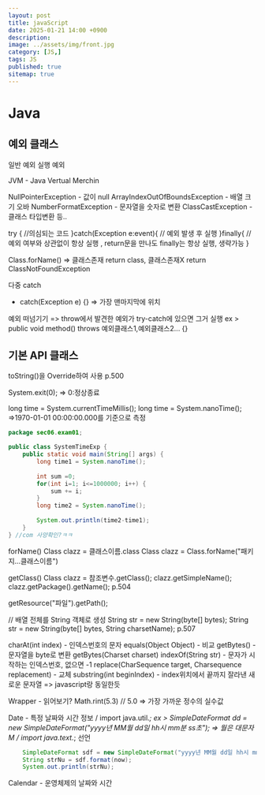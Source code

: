 ```yaml
---
layout: post
title: javaScript
date: 2025-01-21 14:00 +0900
description: 
image: ../assets/img/front.jpg
category: [JS,]
tags: JS
published: true
sitemap: true
---
```


# Java

## 예외 클래스

일반 예외
실행 예외

JVM - Java Vertual Merchin

NullPointerException - 값이 null
ArrayIndexOutOfBoundsException - 배열 크기 오바
NumberFormatException - 문자열을 숫자로 변환
ClassCastException - 클래스 타입변환
등..

try {
    //의심되는 코드
}catch(Exception e:event){
 // 예외 발생 후 실행
}finally{
    //예외 여부와 상관없이 항상 실행 , return문을 만나도 finally는 항상 실행, 생략가능
}

Class.forName() => 클래스존재 return class, 클래스존재X return ClassNotFoundException

다중 catch
 - catch(Exception e) {} => 가장 맨마지막에 위치

예외 떠넘기기
=> throw에서 발견한 예외가 try-catch에 있으면 그거 실행
ex > public void method() throws 예외클래스1,예외클래스2... {}

## 기본 API 클래스

toString()을 Override하여 사용
p.500

System.exit(0); => 0:정상종료

long time = System.currentTimeMillis();
long time = System.nanoTime();
=>1970-01-01 00:00:00.000를 기준으로 측정

````java
package sec06.exam01;

public class SystemTimeExp {
	public static void main(String[] args) {
		long time1 = System.nanoTime();
		
		int sum =0;
		for(int i=1; i<=1000000; i++) {
			sum += i;
		}
		long time2 = System.nanoTime();
		
		System.out.println(time2-time1);
	}
} //com 사양확인?ㅋㅋ
````

forName()
Class clazz = 클래스이름.class
Class clazz = Class.forName("패키지...클래스이름")

getClass()
Class clazz = 참조변수.getClass();
    clazz.getSimpleName();
    clazz.getPackage().getName();
p.504

getResource("파일").getPath();

// 배열 전체를 String 객체로 생성
String str = new String(byte[] bytes); 
String str = new String(byte[] bytes, String charsetName);
p.507

charAt(int index) - 인덱스번호의 문자
equals(Object Object) - 비교
getBytes() - 문자열을 byte로 변환
getBytes(Charset charset)
indexOf(String str) - 문자가 시작하는 인덱스번호, 없으면 -1
replace(CharSequence target, Charsequence replacement) - 교체
substring(int beginIndex) - index위치에서 끝까지 잘라낸 새로운 문자열
=> javascript랑 동일한듯

Wrapper - 읽어보기?
Math.rint(5.3) // 5.0 => 가장 가까운 정수의 실수값

Date - 특정 날짜와 시간 정보 / import java.util.*;
ex >  SimpleDateFormat dd = new SimpleDateFormat("yyyy년 MM월 dd일 hh시 mm분 ss초"); => 월은 대문자 M / import java.text.*; 선언

````java		
    SimpleDateFormat sdf = new SimpleDateFormat("yyyy년 MM월 dd일 hh시 mm분 ss초");
    String strNu = sdf.format(now);
    System.out.println(strNu);
````
Calendar - 운영체제의 날짜와 시간






